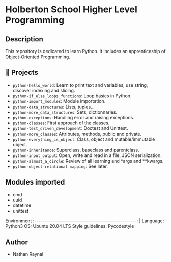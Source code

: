 # Holberton School Higher Level Programming

## Description

This repository is dedicated to learn Python. It includes an apprenticeship of Object-Oriented Programming.

## :file_folder: Projects

- `python-hello_world`: Learn to print text and variables, use string, discover indexing and slicing.
- `python-if_else_loops_functions`: Loop basics in Python.
- `python-import_modules`: Module importation.
- `python-data_structures`: Lists, tuples...
- `python-more_data_structures`: Sets, dictionnaries.
- `python-exceptions`: Handling error and raising exceptions.
- `python-classes`: First approach of the classes.
- `python-test_driven_development`: Doctest and Unittest.
- `python-more_classes`: Attributes, methods, public and private.
- `python-everything_is_object`: Class, object and mutable/immutable object.
- `python-inheritance`: Superclass, baseclass and parentclass.
- `python-input_output`: Open, write and read in a file, JSON serialization.
- `python-almost_a_circle`: Review of all learning and *args and **kwargs.
- `python-object-relational mapping`: See later.

## Modules imported

- cmd
- uuid
- datetime
- unittest

Environment
:--------------------------------------------------: |
Language: Python3
OS: Ubuntu 20.04 LTS
Style guidelines: Pycodestyle

## Author

- Nathan Raynal
